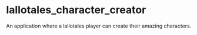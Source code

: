 # lallotales_character_creator

An application where a lallotales player can create their amazing characters. 